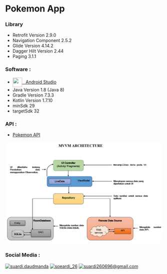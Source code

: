 # Pokemon App


### Library

 - Retrofit Version 2.9.0
 - Navigation Component 2.5.2
 - Glide Version 4.14.2
 - Dagger Hilt Version 2.44
 - Paging 3.1.1

### Software :

 - <a href="https://developer.android.com/studio" target="blank"><img align="center" src="https://img.icons8.com/ios-filled/150/000000/android-studio--v3.png" height="30" width="30" />&nbsp;&nbsp;&nbsp;Android Studio</a>
 - Java Version 1.8 (Java 8)
 - Gradle Version 7.3.3
 - Kotlin Version 1.7.10
 - minSdk 29
 - targetSdk 32
 
### API : 
  - [Pokemon API](https://pokeapi.co)

<img src="https://github.com/suardi26/MVVM-News-App-Android/blob/main/MVVM3.jpg" alt="MVVM Architecture"/>
 
### Social Media :
<p align="left">
<a href="https://fb.com/suardi.daudmanda" target="blank"><img align="center" src="https://cdn.jsdelivr.net/npm/simple-icons@v3/icons/facebook.svg" alt="suardi.daudmanda" height="30" width="40" /></a>
<a href="https://instagram.com/soeardi_26" target="blank"><img align="center" src="https://cdn.jsdelivr.net/npm/simple-icons@v3/icons/instagram.svg" alt="soeardi_26" height="30" width="40" /></a>
<a href="mailto:suardi260696@gmail.com" target="blank"><img align="center" src="https://cdn.jsdelivr.net/npm/simple-icons@v3/icons/gmail.svg" alt="suardi260696@gmail.com" height="30" width="40" /></a>
</p>
